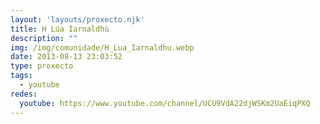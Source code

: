 ```yaml
---
layout: 'layouts/proxecto.njk'
title: H Lúa Iarnaldhù
description: ""
img: /img/comunidade/H_Lua_Iarnaldhu.webp
date: 2013-08-13 23:03:52
type: proxecto
tags:
  - youtube
redes:
  youtube: https://www.youtube.com/channel/UCU9VdA22djWSKm2UaEiqPXQ
---
```

